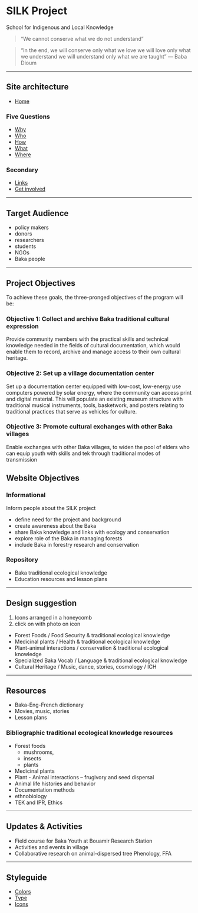 # SILK Project
School for Indigenous and Local Knowledge

> “We cannot conserve what we do not understand”

> “In the end, we will conserve only what we love we will love only what we understand we will understand only what we are taught”
> — Baba Dioum


--- 
## Site architecture

- [Home](index.md)

### Five Questions

- [Why](why.md)
- [Who](who.md)
- [How](how.md)
- [What](what.md)
- [Where](where.md)

### Secondary
- [Links](links.md)
- [Get involved](get-involved.md)

--- 

## Target Audience
- policy makers
- donors
- researchers
- students
- NGOs
- Baka people

---

## Project Objectives

To achieve these goals, the three-pronged objectives of the program will be:

### Objective 1: Collect and archive Baka traditional cultural expression

Provide community members with the practical skills and technical knowledge needed in the fields of cultural documentation, which would enable them to record, archive and manage access to their own cultural heritage. 

### Objective 2: Set up a village documentation center

Set up a documentation center equipped with low-cost, low-energy use computers powered by solar energy, where the community can access print and digital material. This will populate an existing museum structure with traditional musical instruments, tools, basketwork, and posters relating to traditional practices that serve as vehicles for culture.

### Objective 3: Promote cultural exchanges with other Baka villages

Enable exchanges with other Baka villages, to widen the pool of elders who can equip youth with skills and tek through traditional modes of transmission

## Website Objectives

### Informational
Inform people about the SILK project
- define need for the project and background
- create awareness about the Baka
- share Baka knowledge and links with ecology and conservation 
- explore role of the Baka in managing forests
- include Baka in forestry research and conservation

### Repository
- Baka traditional ecological knowledge
- Education resources and lesson plans


--- 

## Design suggestion 
1. Icons arranged in a honeycomb
1. click on with photo on icon

- Forest Foods / Food Security & traditional ecological knowledge
- Medicinal plants / Health & traditional ecological knowledge
- Plant-animal interactions / conservation & traditional ecological knowledge
- Specialized Baka Vocab / Language & traditional ecological knowledge
- Cultural Heritage / Music, dance, stories, cosmology / ICH

--- 

## Resources
- Baka-Eng-French dictionary
- Movies, music, stories
- Lesson plans

### Bibliographic traditional ecological knowledge resources
- Forest foods
  - mushrooms, 
  - insects
  - plants
- Medicinal plants
- Plant - Animal interactions – frugivory and seed dispersal
- Animal life histories and behavior
- Documentation methods
- ethnobiology
- TEK and IPR, Ethics

--- 
## Updates & Activities 
- Field course for Baka Youth at Bouamir Research Station
- Activities and events in village
- Collaborative research on animal-dispersed tree Phenology, FFA


--- 

## Styleguide

- [Colors](colour/index.html)
- [Type](typography/index.html)
- [Icons](icons/index.html)

